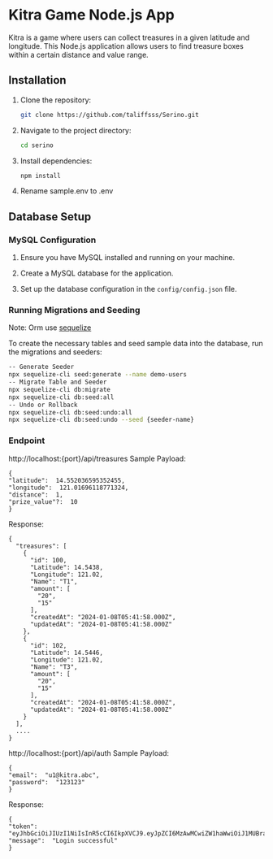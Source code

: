 # Kitra Game Node.js App

Kitra is a game where users can collect treasures in a given latitude and longitude. This Node.js application allows users to find treasure boxes within a certain distance and value range.

## Installation

1. Clone the repository:

   ```bash
   git clone https://github.com/taliffsss/Serino.git
   ```

2. Navigate to the project directory:

   ```bash
   cd serino
   ```

3. Install dependencies:

   ```bash
   npm install
   ```

4. Rename sample.env to .env

## Database Setup

### MySQL Configuration

1. Ensure you have MySQL installed and running on your machine.

2. Create a MySQL database for the application.

3. Set up the database configuration in the `config/config.json` file.

### Running Migrations and Seeding

Note: Orm use [sequelize](https://sequelize.org/)

To create the necessary tables and seed sample data into the database, run the migrations and seeders:

```bash
-- Generate Seeder
npx sequelize-cli seed:generate --name demo-users
-- Migrate Table and Seeder
npx sequelize-cli db:migrate
npx sequelize-cli db:seed:all
-- Undo or Rollback
npx sequelize-cli db:seed:undo:all
npx sequelize-cli db:seed:undo --seed {seeder-name}
```

### Endpoint

http://localhost:{port}/api/treasures
Sample Payload:

```
{
"latitude":  14.552036595352455,
"longitude":  121.01696118771324,
"distance":  1,
"prize_value"?:  10
}
```

Response:

```
{
  "treasures": [
    {
      "id": 100,
      "Latitude": 14.5438,
      "Longitude": 121.02,
      "Name": "T1",
      "amount": [
        "20",
        "15"
      ],
      "createdAt": "2024-01-08T05:41:58.000Z",
      "updatedAt": "2024-01-08T05:41:58.000Z"
    },
    {
      "id": 102,
      "Latitude": 14.5446,
      "Longitude": 121.02,
      "Name": "T3",
      "amount": [
        "20",
        "15"
      ],
      "createdAt": "2024-01-08T05:41:58.000Z",
      "updatedAt": "2024-01-08T05:41:58.000Z"
    }
  ],
  ....
}
```

http://localhost:{port}/api/auth
Sample Payload:

```
{
"email":  "u1@kitra.abc",
"password":  "123123"
}
```

Response:

```
{
"token":  "eyJhbGciOiJIUzI1NiIsInR5cCI6IkpXVCJ9.eyJpZCI6MzAwMCwiZW1haWwiOiJ1MUBraXRyYS5hYmMiLCJpYXQiOjE3MDQ2OTkyNTUsImV4cCI6MTcwNDcwMjg1NX0.T8fMt5MUo3UahAVMwS2nGS1Oz7uRuvcpJbbL0bXIGOc",
"message":  "Login successful"
}
```
